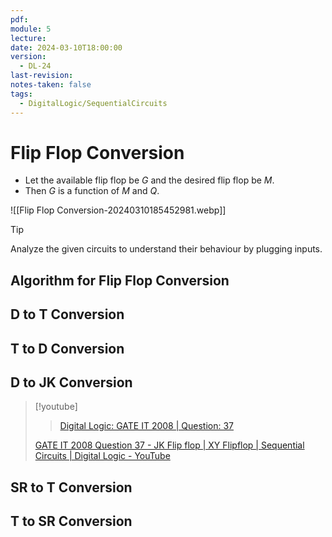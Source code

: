 ```yaml
---
pdf: 
module: 5
lecture: 
date: 2024-03-10T18:00:00
version:
  - DL-24
last-revision: 
notes-taken: false
tags:
  - DigitalLogic/SequentialCircuits
---
```

# Flip Flop Conversion

- Let the available flip flop be $G$ and the desired flip flop be $M$.
- Then $G$ is a function of $M$ and $Q$.

![[Flip Flop Conversion-20240310185452981.webp]]


> [!tip] 
> Analyze the given circuits to understand their behaviour by plugging inputs.


## Algorithm for Flip Flop Conversion



## D to T Conversion


## T to D Conversion


## D to JK Conversion




> [!youtube] 
>> [Digital Logic: GATE IT 2008 | Question: 37](https://gateoverflow.in/3347/gate-it-2008-question-37)
>
> [GATE IT 2008 Question 37 - JK Flip flop | XY Flipflop | Sequential Circuits | Digital Logic - YouTube](https://www.youtube.com/watch?v=eDyeuTA0yMk)


## SR to T Conversion


## T to SR Conversion


